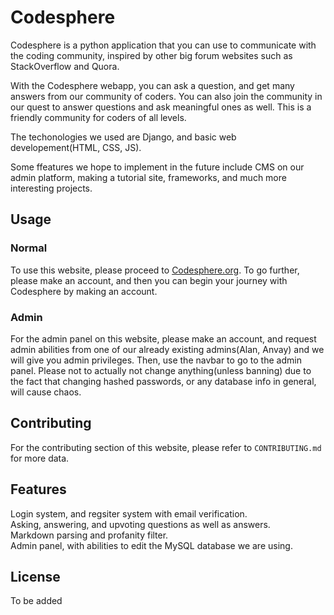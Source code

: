 # Codesphere

Codesphere is a python application that you can use to communicate with the coding community, inspired by other big forum websites such as StackOverflow and Quora.

With the Codesphere webapp, you can ask a question, and get many answers from our community of coders. You can also join the community in our quest to answer questions and ask meaningful ones as well. This is a friendly community for coders of all levels. 

The techonologies we used are Django, and basic web developement(HTML, CSS, JS).

Some ffeatures we hope to implement in the future include CMS on our admin platform, making a tutorial site, frameworks, and much more interesting projects.

## Usage

### Normal
To use this website, please proceed to [Codesphere.org](https://www.codesphere.org). To go further, please make an account, and then you can begin your journey with Codesphere by making an account.

### Admin
For the admin panel on this website, please make an account, and request admin abilities from one of our already existing admins(Alan, Anvay) and we will give you admin privileges. Then, use the navbar to go to the admin panel. Please not to actually not change anything(unless banning) due to the fact that changing hashed passwords, or any database info in general, will cause chaos.

## Contributing

For the contributing section of this website, please refer to `CONTRIBUTING.md` for more data.

## Features
Login system, and regsiter system with email verification. <br>
Asking, answering, and upvoting questions as well as answers. <br>
Markdown parsing and profanity filter. <br>
Admin panel, with abilities to edit the MySQL database we are using.

## License
To be added